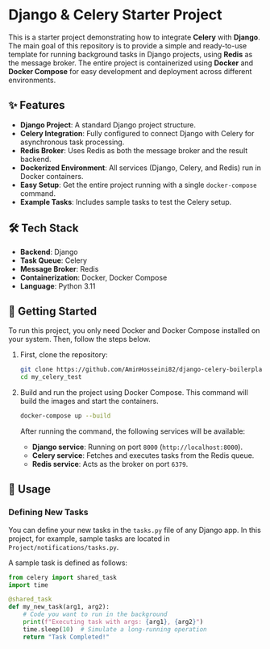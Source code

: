 # Django & Celery Starter Project

This is a starter project demonstrating how to integrate **Celery** with **Django**. The main goal of this repository is to provide a simple and ready-to-use template for running background tasks in Django projects, using **Redis** as the message broker. The entire project is containerized using **Docker** and **Docker Compose** for easy development and deployment across different environments.

## ✨ Features

* **Django Project**: A standard Django project structure.
* **Celery Integration**: Fully configured to connect Django with Celery for asynchronous task processing.
* **Redis Broker**: Uses Redis as both the message broker and the result backend.
* **Dockerized Environment**: All services (Django, Celery, and Redis) run in Docker containers.
* **Easy Setup**: Get the entire project running with a single `docker-compose` command.
* **Example Tasks**: Includes sample tasks to test the Celery setup.

## 🛠️ Tech Stack

* **Backend**: Django
* **Task Queue**: Celery
* **Message Broker**: Redis
* **Containerization**: Docker, Docker Compose
* **Language**: Python 3.11

## 🚀 Getting Started

To run this project, you only need Docker and Docker Compose installed on your system. Then, follow the steps below.

1.  First, clone the repository:
    ```bash
    git clone https://github.com/AminHosseini82/django-celery-boilerplate.git
    cd my_celery_test
    ```

2.  Build and run the project using Docker Compose. This command will build the images and start the containers.
    ```bash
    docker-compose up --build
    ```
    After running the command, the following services will be available:
    * **Django service**: Running on port `8000` (`http://localhost:8000`).
    * **Celery service**: Fetches and executes tasks from the Redis queue.
    * **Redis service**: Acts as the broker on port `6379`.

## 📝 Usage

### Defining New Tasks
You can define your new tasks in the `tasks.py` file of any Django app. In this project, for example, sample tasks are located in `Project/notifications/tasks.py`.

A sample task is defined as follows:
```python
from celery import shared_task
import time

@shared_task
def my_new_task(arg1, arg2):
    # Code you want to run in the background
    print(f"Executing task with args: {arg1}, {arg2}")
    time.sleep(10)  # Simulate a long-running operation
    return "Task Completed!"